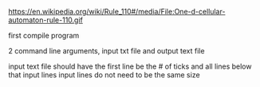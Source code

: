 https://en.wikipedia.org/wiki/Rule_110#/media/File:One-d-cellular-automaton-rule-110.gif

first compile program

2 command line arguments, input txt file and output text file

input text file should have the first line be the # of ticks and all lines below that input lines
input lines do not need to be the same size
